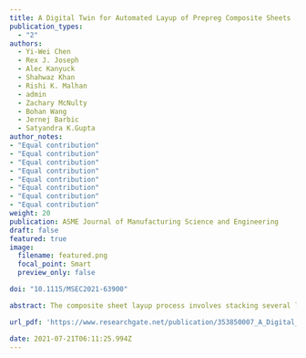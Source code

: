 ```yaml
---
title: A Digital Twin for Automated Layup of Prepreg Composite Sheets
publication_types:
  - "2"
authors:
  - Yi-Wei Chen
  - Rex J. Joseph
  - Alec Kanyuck
  - Shahwaz Khan
  - Rishi K. Malhan
  - admin
  - Zachary McNulty
  - Bohan Wang
  - Jernej Barbic
  - Satyandra K.Gupta
author_notes:
- "Equal contribution"
- "Equal contribution"
- "Equal contribution"
- "Equal contribution"
- "Equal contribution"
- "Equal contribution"
- "Equal contribution"
- "Equal contribution"
weight: 20
publication: ASME Journal of Manufacturing Science and Engineering
draft: false
featured: true
image:
  filename: featured.png
  focal_point: Smart
  preview_only: false

doi: "10.1115/MSEC2021-63900"

abstract: The composite sheet layup process involves stacking several layers of a viscoelastic prepreg sheet and curing the laminate to manufacture the component. Demands for automating functional tasks in the composite manufacturing processes have dramatically increased in the past decade. A simulation system representing a digital twin of the composite sheet can aid in the development of such an autonomous system for prepreg sheet layup. While Finite Element Analysis (FEA) is a popular approach for simulating flexible materials, material properties need to be encoded to produce high-fidelity mechanical simulations. We present a methodology to predict material parameters of a thin-shell FEA model based on real-world observations of the deformations of the object. We utilize the model to develop a digital twin of a composite sheet. The method is tested on viscoelastic composite prepreg sheets and fabric materials such as cotton cloth, felt and canvas. We discuss the implementation and development of a high-speed FEA simulator based on the VegaFEM library [29]. By using our method to identify sheet material parameters, the sheet simulation system is able to predict sheet behavior within 5 cm of average error and have proven its capability for 10 fps real-time sheet simulation.

url_pdf: 'https://www.researchgate.net/publication/353850007_A_Digital_Twin_for_Automated_Layup_of_Prepreg_Composite_Sheets'

date: 2021-07-21T06:11:25.994Z
---
```

